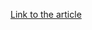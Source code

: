 [Link to the article](https://blog.malwarebytes.com/threat-intelligence/2022/01/konni-evolves-into-stealthier-rat/)
